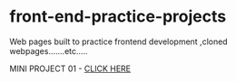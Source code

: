 # front-end-practice-projects
Web pages built to practice frontend development ,cloned webpages.......etc.....

MINI PROJECT 01 - [CLICK HERE](https://mini-project-01-eight.vercel.app/)
